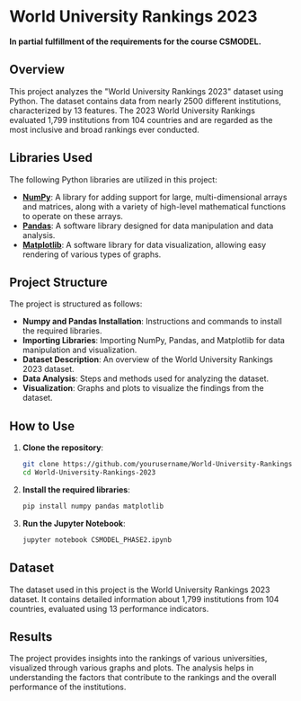 # World University Rankings 2023

**In partial fulfillment of the requirements for the course CSMODEL.**

## Overview

This project analyzes the "World University Rankings 2023" dataset using Python. The dataset contains data from nearly 2500 different institutions, characterized by 13 features. The 2023 World University Rankings evaluated 1,799 institutions from 104 countries and are regarded as the most inclusive and broad rankings ever conducted.

## Libraries Used

The following Python libraries are utilized in this project:

- [**NumPy**](https://numpy.org/): A library for adding support for large, multi-dimensional arrays and matrices, along with a variety of high-level mathematical functions to operate on these arrays.
- [**Pandas**](https://pandas.pydata.org/): A software library designed for data manipulation and data analysis.
- [**Matplotlib**](https://matplotlib.org/): A software library for data visualization, allowing easy rendering of various types of graphs.

## Project Structure

The project is structured as follows:

- **Numpy and Pandas Installation**: Instructions and commands to install the required libraries.
- **Importing Libraries**: Importing NumPy, Pandas, and Matplotlib for data manipulation and visualization.
- **Dataset Description**: An overview of the World University Rankings 2023 dataset.
- **Data Analysis**: Steps and methods used for analyzing the dataset.
- **Visualization**: Graphs and plots to visualize the findings from the dataset.

## How to Use

1. **Clone the repository**:
    ```bash
    git clone https://github.com/yourusername/World-University-Rankings-2023.git
    cd World-University-Rankings-2023
    ```

2. **Install the required libraries**:
    ```bash
    pip install numpy pandas matplotlib
    ```

3. **Run the Jupyter Notebook**:
    ```bash
    jupyter notebook CSMODEL_PHASE2.ipynb
    ```

## Dataset

The dataset used in this project is the World University Rankings 2023 dataset. It contains detailed information about 1,799 institutions from 104 countries, evaluated using 13 performance indicators.

## Results

The project provides insights into the rankings of various universities, visualized through various graphs and plots. The analysis helps in understanding the factors that contribute to the rankings and the overall performance of the institutions.
